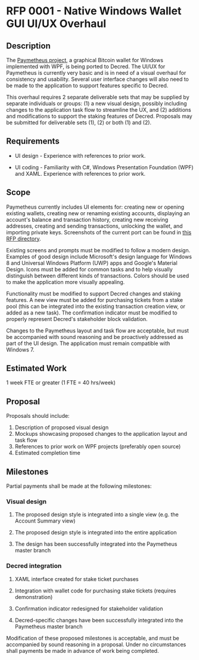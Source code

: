 # RFP 0001 - Native Windows Wallet GUI UI/UX Overhaul

## Description

The [Paymetheus project](https://github.com/btcsuite/Paymetheus), a graphical
Bitcoin wallet for Windows implemented with WPF, is being ported to Decred.  The
UI/UX for Paymetheus is currently very basic and is in need of a visual overhaul
for consistency and usability.  Several user interface changes will also need to
be made to the application to support features specific to Decred.

This overhaul requires 2 separate deliverable sets that may be supplied by
separate individuals or groups: (1) a new visual design, possibly including
changes to the application task flow to streamline the UX, and (2) additions and
modifications to support the staking features of Decred.  Proposals may be
submitted for deliverable sets (1), (2) or both (1) and (2).

## Requirements

- UI design - Experience with references to prior work.

- UI coding - Familiarity with C#, Windows Presentation Foundation (WPF) and
  XAML.  Experience with references to prior work.

## Scope

Paymetheus currently includes UI elements for: creating new or opening existing
wallets, creating new or renaming existing accounts, displaying an account's
balance and transaction history, creating new receiving addresses, creating and
sending transactions, unlocking the wallet, and importing private keys.  Screenshots of the current port can be found in [this RFP directory](.).

Existing screens and prompts must be modified to follow a modern design.
Examples of good design include Microsoft's design language for Windows 8 and
Universal Windows Platform (UWP) apps and Google's Material Design.  Icons must
be added for common tasks and to help visually distinguish between different
kinds of transactions.  Colors should be used to make the application more
visually appealing.

Functionality must be modified to support Decred changes and staking features.
A new view must be added for purchasing tickets from a stake pool (this can be
integrated into the existing transaction creation view, or added as a new task).
The confirmation indicator must be modified to properly represent Decred's
stakeholder block validation.

Changes to the Paymetheus layout and task flow are acceptable, but must be
accompanied with sound reasoning and be proactively addressed as part of the UI
design.  The application must remain compatible with Windows 7.

## Estimated Work

1 week FTE or greater (1 FTE = 40 hrs/week)

## Proposal

Proposals should include:

1. Description of proposed visual design
2. Mockups showcasing proposed changes to the application layout and task flow
3. References to prior work on WPF projects (preferably open source)
4. Estimated completion time

## Milestones

Partial payments shall be made at the following milestones:

### Visual design

1. The proposed design style is integrated into a single view (e.g. the Account Summary view)
  
2. The proposed design style is integrated into the entire application
  
3. The design has been successfully integrated into the Paymetheus master branch

### Decred integration

1. XAML interface created for stake ticket purchases
  
2. Integration with wallet code for purchasing stake tickets (requires demonstration)
  
3. Confirmation indicator redesigned for stakeholder validation
  
4. Decred-specific changes have been successfully integrated into the Paymetheus master branch

Modification of these proposed milestones is acceptable, and must be accompanied
by sound reasoning in a proposal.  Under no circumstances shall payments be made
in advance of work being completed.
